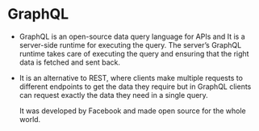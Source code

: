 # GraphQL 
+ GraphQL is an open-source data query language for APIs and It is a server-side runtime for executing the query. The server’s GraphQL runtime takes care of executing the query and ensuring that the right data is fetched and sent back.

+  It is an alternative to REST, where clients make multiple requests to different endpoints to get the data they require but in GraphQL clients can request exactly the data they need in a single query.

   It was developed by Facebook and made open source for the whole world.
